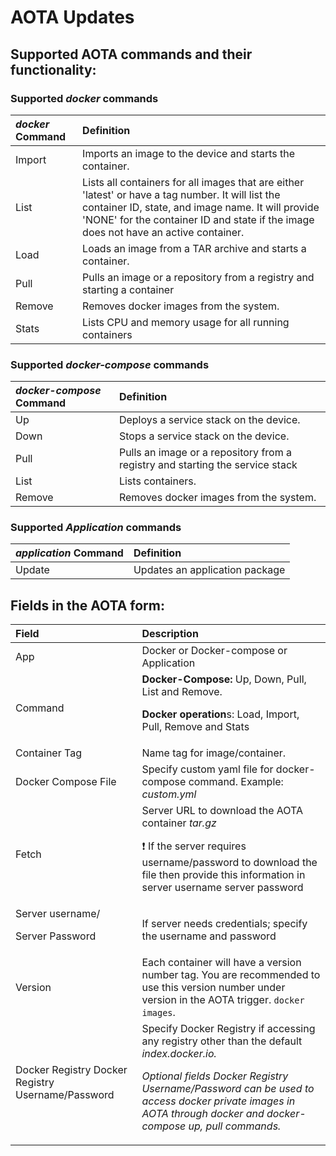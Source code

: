 # AOTA Updates

## Supported AOTA commands and their functionality:

### Supported ***docker*** commands

| *docker* Command | Definition                                                                                                                                                                                                                                       |
|:-----------------|:-------------------------------------------------------------------------------------------------------------------------------------------------------------------------------------------------------------------------------------------------|
| Import           | Imports an image to the device and starts the container.                                                                                                                                                                                         |
| List             | Lists all containers for all images that are either 'latest' or have a tag number.  It will list the container ID, state, and image name.  It will provide 'NONE' for the container ID and state if the image does not have an active container. | 
| Load             | Loads an image from a TAR archive and starts a container.                                                                                                                                                                                        |
| Pull             | Pulls an image or a repository from a registry and starting a container                                                                                                                                                                          |
| Remove           | Removes docker images from the system.                                                                                                                                                                                                           |
| Stats            | Lists CPU and memory usage for all running containers                                                                                                                                                                                            |

### Supported ***docker-compose*** commands

| *docker-compose* Command | Definition                                                                    |
|:-------------------------|:------------------------------------------------------------------------------|
| Up                       | Deploys a service stack on the device.                                        |
| Down                     | Stops a service stack on the device.                                          |
| Pull                     | Pulls an image or a repository from a registry and starting the service stack |
| List                     | Lists containers.                                                             |
| Remove                   | Removes docker images from the system.                                        |

### Supported ***Application*** commands

| *application* Command | Definition                     |
|:----------------------|:-------------------------------|
| Update                | Updates an application package |

## Fields in the AOTA form:

| Field                                             | Description                                                                                                                                                                                                                                                  |
|:--------------------------------------------------|:-------------------------------------------------------------------------------------------------------------------------------------------------------------------------------------------------------------------------------------------------------------|
| App                                               | Docker or Docker-compose or Application                                                                                                                                                                                                                      |
| Command                                           | **Docker-Compose:** Up, Down, Pull, List and Remove.  <p>**Docker operation**s: Load, Import, Pull, Remove and Stats</p>                                                                                                                                     |
| Container Tag                                     | Name tag for image/container.                                                                                                                                                                                                                                |
| Docker Compose File                               | Specify custom yaml file for docker-compose command. Example: *custom.yml*                                                                                                                                                                                   |
| Fetch                                             | Server URL to download the AOTA container *tar.gz* <p>❗ If the server requires username/password to download the file then provide this information in server username server password                                                                       |
| Server username/<p>Server Password</p>            | If server needs credentials; specify the username and password                                                                                                                                                                                               |
| Version                                           | Each container will have a version number tag. You are recommended to use this version number under version in the AOTA trigger. ```docker images```.                                                                                                        |
| Docker Registry Docker Registry Username/Password | Specify Docker Registry if accessing any registry other than the default <em>index.docker.io.  <p>Optional fields Docker Registry Username/Password can be used to access docker private images in AOTA through docker and docker-compose up, pull commands. |
